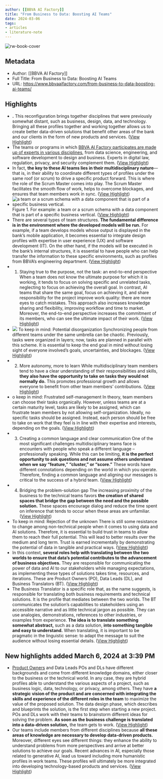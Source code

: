 ```yaml
---
author: [[BBVA AI Factory]]
title: "From Business to Data: Boosting AI Teams"
date: 2024-03-06
tags: 
- articles
- literature-note
---
```

![rw-book-cover](https://www.bbvaaifactory.com/wp-content/uploads/MG_3284.jpg)

## Metadata
- Author: [[BBVA AI Factory]]
- Full Title: From Business to Data: Boosting AI Teams
- URL: https://www.bbvaaifactory.com/from-business-to-data-boosting-ai-teams/

## Highlights
- **.** This reconfiguration brings together disciplines that were previously somewhat distant, such as business, design, data, and technology. Bringing all these profiles together and working together allows us to create better data-driven solutions that benefit other areas of the bank and our clients in the form of new products and services. ([View Highlight](https://read.readwise.io/read/01hra06nf2s62qn4c663b3g1rv))
- The teams or programs in which [BBVA AI Factory participates are made up of experts in various disciplines](https://www.bbvaaifactory.com/how-we-are-bbva-ai-factorys-dna/), from data science, engineering, and software development to design and business. Experts in digital law, regulation, privacy, and security complement them. ([View Highlight](https://read.readwise.io/read/01hra06y5arxk7c9k3jftwtj0b))
- In fact, **the key to these AI teams lies in their multidisciplinary nature**—that is, in their ability to coordinate different types of profiles under the same roof (or scrum) to drive a specific product forward. This is where the role of the Scrum Master comes into play. The Scrum Master facilitates the smooth flow of work, helps to overcome blockages, and ensures that team members work in sync. ([View Highlight](https://read.readwise.io/read/01hra087rjg3swctpmn6x1jcef))
- ![a team or a scrum schema with a data component that is part of a specific business vertical.](https://www.bbvaaifactory.com/wp-content/uploads/hybrid_teams-01-e1709728667184.png)
  Figure 1. For example: a team or a scrum schema with a data component that is part of a specific business vertical. ([View Highlight](https://read.readwise.io/read/01hra08m49r0x4bcdhjna5gxxp))
- There are several types of team structures. **The fundamental difference is in the environment where the developed models will be run.** For example, if a team develops models whose output is displayed in the bank’s mobile application, it becomes essential to integrate design profiles with expertise in user experience (UX) and software development (IT). On the other hand, if the models will be executed in the bank’s internal structures, it is essential to have people who can help transfer the information to these specific environments, such as profiles from BBVA’s engineering department. ([View Highlight](https://read.readwise.io/read/01hra09a5gqgbxzz92yd7c0rcf))
- 1. Staying true to the purpose, not the task: an end-to-end perspective
  When a team does not know the ultimate purpose for which it is working, it tends to focus on solving specific and unrelated tasks, neglecting to focus on achieving the overall goal.
  In contrast, AI teams that share the same goal, focus on achieving it, and share responsibility for the project improve work quality: there are more eyes to catch mistakes. This approach also increases knowledge sharing and flexibility, improving workflow and time to market. Moreover, the end-to-end perspective increases the commitment of its members, who can see the ultimate impact of their work. ([View Highlight](https://read.readwise.io/read/01hra09zcqabjatr7kzhx4cbxj))
- ![](https://www.bbvaaifactory.com/wp-content/uploads/light-bulb_1f4a1.png)
  To keep in mind: Potential disorganization
  Synchronizing people from different teams under the same umbrella can be chaotic. Previously, tasks were organized in layers; now, tasks are planned in parallel with this scheme. It is essential to keep the end goal in mind without losing sight of everyone involved’s goals, uncertainties, and blockages. ([View Highlight](https://read.readwise.io/read/01hra0a91xs4y50vsvjkb2frfh))
- 2. More autonomy, more to learn
  While multidisciplinary team members tend to have a clear understanding of their responsibilities and skills, **they also have the opportunity to take on tasks they would not normally do.** This promotes professional growth and allows everyone to benefit from other team members’ contributions. ([View Highlight](https://read.readwise.io/read/01hra0af6cwjvbp3s6emrhc47d))
- o keep in mind: Frustrated self-management
  In theory, team members can choose their tasks organically. However, unless teams are at a certain maturity level, tasks are likely to be assigned, which can frustrate team members by not allowing self-organization. Ideally, no specific tasks should be assigned. Instead, each person should be free to take on work that they feel is in line with their expertise and interests, depending on the goals. ([View Highlight](https://read.readwise.io/read/01hra0b45vjhz8m9a52b8d9whw))
- 3. Creating a common language and clear communication
  One of the most significant challenges multidisciplinary teams face is encounters with people who speak a different language – professionally speaking. While this can be limiting, **it is the perfect opportunity to ask questions and not assume others understand when we say “feature,” “cluster,” or “score.”** These words have different connotations depending on the world in which you operate. Therefore, finding a common language and aligning our messages is critical to the success of a hybrid team. ([View Highlight](https://read.readwise.io/read/01hra0bq40dx5ywfk2hf9za2yj))
- 4. Bridging the problem-solution gap
  The increasing proximity of the business to the technical teams favors **the creation of shared spaces that bridge the gap between the need and the possible solution.** These spaces encourage dialog and reduce the time spent on inference that tends to occur when these areas are unfamiliar. ([View Highlight](https://read.readwise.io/read/01hra0c33n2x9tx583sqb1qjhz))
- To keep in mind: Rejection of the unknown
  There is still some resistance to change among non-technical people when it comes to using data and AI solutions. Therefore, it is essential to build trust in teams to allow them to reach their full potential. This will lead to better results over the medium and long term. Trust is earned incrementally by demonstrating the potential of data in tangible and practical ways. ([View Highlight](https://read.readwise.io/read/01hra0cq5b85p24mgj9y3wktgt))
- In this context, **several roles help with translating between the two worlds to ensure that data’s potential contributes to the advancement of business objectives.** They are responsible for communicating the power of data and AI to our stakeholders while managing expectations, as implementing these types of solutions takes time, resources, and iterations. These are Product Owners (PO), Data Leads (DL), and Business Translators (BT). ([View Highlight](https://read.readwise.io/read/01hra0d1s5rstdjpz4khpawag1))
- The Business Translator is a specific role that, as the name suggests, is responsible for translating both business requirements and technical solutions. It is the profile that mediates between the two worlds.
  The BT communicates the solution’s capabilities to stakeholders using an accessible narrative and as little technical jargon as possible. They can use analogies, demonstrations, references to other industries, or examples from experience. **The idea is to translate something somewhat abstract,** such as a data solution, **into something tangible and easy to understand.** When translating, it is important to be pragmatic in the linguistic sense: to adapt the message to suit the audience without losing essential details. ([View Highlight](https://read.readwise.io/read/01hra0dgzky258ryqrpnq12yh5))
## New highlights added March 6, 2024 at 3:39 PM
- [Product Owners](https://scrumguides.org/scrum-guide.html#product-owner) and Data Leads
  POs and DLs have different backgrounds and come from different knowledge domains, either closer to the business or the technical world. In any case, they are hybrid profiles able to understand the various aspects of a project, such as business logic, data, technology, or privacy, among others. They have **a strategic vision of the product and are concerned with integrating the skills and experience of the different roles in the team** to maximize the value of the proposed solution.
  The data design phase, which describes and blueprints the solution, is the first step when starting a new project. POs and DLs work with their teams to brainstorm different ideas for solving the problem. **As soon as the business challenge is translated into a data-driven solution,** the team gets to work. ([View Highlight](https://read.readwise.io/read/01hra0e796y5d1jm2rd6xrx01v))
- Our teams include members from different disciplines because **all these areas of knowledge are necessary to develop data-driven products.** Moreover, different eyes see different things: they enhance the ability to understand problems from more perspectives and arrive at better solutions to achieve our goals.
  Recent advances in AI, especially those related to generative AI, lead us toward including more humanistic profiles in work teams. These profiles will ultimately be more integrated into developing technology-based products and services. ([View Highlight](https://read.readwise.io/read/01hra0ee00464b7zpy8wfwh5rs))
